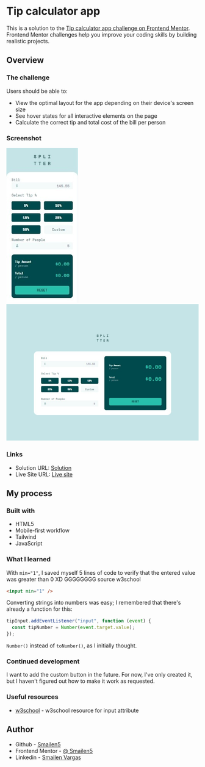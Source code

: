 # Tip calculator app

This is a solution to the [Tip calculator app challenge on Frontend Mentor](https://www.frontendmentor.io/challenges/tip-calculator-app-ugJNGbJUX). Frontend Mentor challenges help you improve your coding skills by building realistic projects.

## Overview

### The challenge

Users should be able to:

- View the optimal layout for the app depending on their device's screen size
- See hover states for all interactive elements on the page
- Calculate the correct tip and total cost of the bill per person

### Screenshot

![](../screen-capture/mobile%20tip%20calculator.jpeg)
![](../screen-capture/desktop%20tip%20calculator.jpeg)

### Links

- Solution URL: [Solution](https://github.com/Smailen5/Frontend-Mentor-Challenge/tree/main/tip-calculator-app-main)
- Live Site URL: [Live site](https://smailen5.github.io/Frontend-Mentor-Challenge/tip-calculator-app-main/)

## My process

### Built with

- HTML5
- Mobile-first workflow
- Tailwind
- JavaScript

### What I learned

With `min="1"`, I saved myself 5 lines of code to verify that the entered value was greater than 0 XD GGGGGGGG source w3school

```html
<input min="1" />
```

Converting strings into numbers was easy; I remembered that there's already a function for this:

```js
tipInput.addEventListener("input", function (event) {
  const tipNumber = Number(event.target.value);
});
```

`Number()` instead of `toNumber()`, as I initially thought.

### Continued development

I want to add the custom button in the future. For now, I've only created it, but I haven't figured out how to make it work as requested.

### Useful resources

- [w3school](https://www.w3schools.com/tags/att_input_min.asp) - w3school resource for input attribute

## Author

- Github - [Smailen5](https://github.com/Smailen5)
- Frontend Mentor - [@ Smailen5](https://www.frontendmentor.io/profile/Smailen5)
- Linkedin - [Smailen Vargas](https://www.linkedin.com/in/smailen-vargas/)
